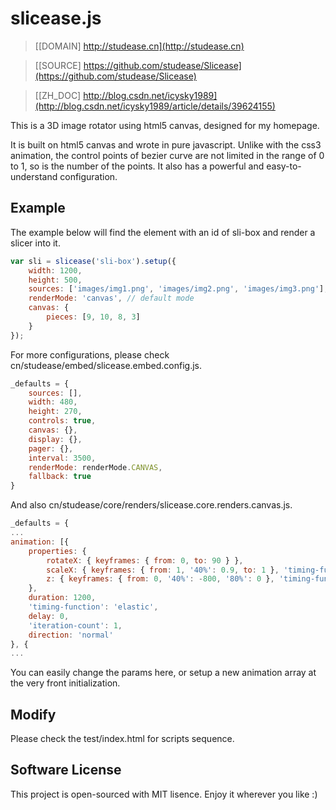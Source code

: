 # slicease.js

> [[DOMAIN] http://studease.cn](http://studease.cn)

> [[SOURCE] https://github.com/studease/Slicease](https://github.com/studease/Slicease)

> [[ZH_DOC] http://blog.csdn.net/icysky1989](http://blog.csdn.net/icysky1989/article/details/39624155)

This is a 3D image rotator using html5 canvas, designed for my homepage. 

It is built on html5 canvas and wrote in pure javascript. Unlike with the css3 animation, the control points of bezier curve are not limited in the range of 0 to 1, so is the number of the points. It also has a powerful and easy-to-understand configuration.


## Example

The example below will find the element with an id of sli-box and render a slicer into it.

```js
var sli = slicease('sli-box').setup({
	width: 1200,
	height: 500,
	sources: ['images/img1.png', 'images/img2.png', 'images/img3.png'],
	renderMode: 'canvas', // default mode
	canvas: {
		pieces: [9, 10, 8, 3]
	}
});
```

For more configurations, please check cn/studease/embed/slicease.embed.config.js.

```js
_defaults = {
	sources: [],
	width: 480,
	height: 270,
	controls: true,
	canvas: {},
	display: {},
	pager: {},
	interval: 3500,
	renderMode: renderMode.CANVAS,
	fallback: true
}
```

And also cn/studease/core/renders/slicease.core.renders.canvas.js.

```js
_defaults = {
...
animation: [{
	properties: {
		rotateX: { keyframes: { from: 0, to: 90 } },
		scaleX: { keyframes: { from: 1, '40%': 0.9, to: 1 }, 'timing-function': 'linear' },
		z: { keyframes: { from: 0, '40%': -800, '80%': 0 }, 'timing-function': 'ease-out' }
	},
	duration: 1200,
	'timing-function': 'elastic',
	delay: 0,
	'iteration-count': 1,
	direction: 'normal'
}, {
...
```

You can easily change the params here, or setup a new animation array at the very front initialization.


## Modify

Please check the test/index.html for scripts sequence.


## Software License

This project is open-sourced with MIT lisence. Enjoy it wherever you like :)
